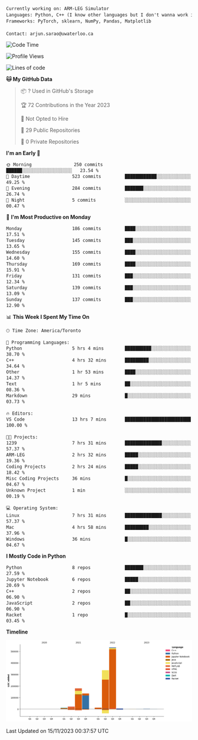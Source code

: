 ```txt
Currently working on: ARM-LEG Simulator
Languages: Python, C++ (I know other languages but I don't wanna work in them)
Frameworks: PyTorch, sklearn, NumPy, Pandas, Matplotlib

Contact: arjun.sarao@uwaterloo.ca
```

<!--START_SECTION:waka-->
![Code Time](http://img.shields.io/badge/Code%20Time-54%20hrs%2049%20mins-blue)

![Profile Views](http://img.shields.io/badge/Profile%20Views-146-blue)

![Lines of code](https://img.shields.io/badge/From%20Hello%20World%20I%27ve%20Written-1.2%20million%20lines%20of%20code-blue)

**🐱 My GitHub Data** 

> 📦 ? Used in GitHub's Storage 
 > 
> 🏆 72 Contributions in the Year 2023
 > 
> 🚫 Not Opted to Hire
 > 
> 📜 29 Public Repositories 
 > 
> 🔑 0 Private Repositories 
 > 
**I'm an Early 🐤** 

```text
🌞 Morning                250 commits         ██████░░░░░░░░░░░░░░░░░░░   23.54 % 
🌆 Daytime                523 commits         ████████████░░░░░░░░░░░░░   49.25 % 
🌃 Evening                284 commits         ███████░░░░░░░░░░░░░░░░░░   26.74 % 
🌙 Night                  5 commits           ░░░░░░░░░░░░░░░░░░░░░░░░░   00.47 % 
```
📅 **I'm Most Productive on Monday** 

```text
Monday                   186 commits         ████░░░░░░░░░░░░░░░░░░░░░   17.51 % 
Tuesday                  145 commits         ███░░░░░░░░░░░░░░░░░░░░░░   13.65 % 
Wednesday                155 commits         ████░░░░░░░░░░░░░░░░░░░░░   14.60 % 
Thursday                 169 commits         ████░░░░░░░░░░░░░░░░░░░░░   15.91 % 
Friday                   131 commits         ███░░░░░░░░░░░░░░░░░░░░░░   12.34 % 
Saturday                 139 commits         ███░░░░░░░░░░░░░░░░░░░░░░   13.09 % 
Sunday                   137 commits         ███░░░░░░░░░░░░░░░░░░░░░░   12.90 % 
```


📊 **This Week I Spent My Time On** 

```text
🕑︎ Time Zone: America/Toronto

💬 Programming Languages: 
Python                   5 hrs 4 mins        ██████████░░░░░░░░░░░░░░░   38.70 % 
C++                      4 hrs 32 mins       █████████░░░░░░░░░░░░░░░░   34.64 % 
Other                    1 hr 53 mins        ████░░░░░░░░░░░░░░░░░░░░░   14.37 % 
Text                     1 hr 5 mins         ██░░░░░░░░░░░░░░░░░░░░░░░   08.36 % 
Markdown                 29 mins             █░░░░░░░░░░░░░░░░░░░░░░░░   03.73 % 

🔥 Editors: 
VS Code                  13 hrs 7 mins       █████████████████████████   100.00 % 

🐱‍💻 Projects: 
1239                     7 hrs 31 mins       ██████████████░░░░░░░░░░░   57.37 % 
ARM-LEG                  2 hrs 32 mins       █████░░░░░░░░░░░░░░░░░░░░   19.36 % 
Coding Projects          2 hrs 24 mins       █████░░░░░░░░░░░░░░░░░░░░   18.42 % 
Misc Coding Projects     36 mins             █░░░░░░░░░░░░░░░░░░░░░░░░   04.67 % 
Unknown Project          1 min               ░░░░░░░░░░░░░░░░░░░░░░░░░   00.19 % 

💻 Operating System: 
Linux                    7 hrs 31 mins       ██████████████░░░░░░░░░░░   57.37 % 
Mac                      4 hrs 58 mins       █████████░░░░░░░░░░░░░░░░   37.96 % 
Windows                  36 mins             █░░░░░░░░░░░░░░░░░░░░░░░░   04.67 % 
```

**I Mostly Code in Python** 

```text
Python                   8 repos             ███████░░░░░░░░░░░░░░░░░░   27.59 % 
Jupyter Notebook         6 repos             █████░░░░░░░░░░░░░░░░░░░░   20.69 % 
C++                      2 repos             ██░░░░░░░░░░░░░░░░░░░░░░░   06.90 % 
JavaScript               2 repos             ██░░░░░░░░░░░░░░░░░░░░░░░   06.90 % 
Racket                   1 repo              █░░░░░░░░░░░░░░░░░░░░░░░░   03.45 % 
```



**Timeline**

![Lines of Code chart](https://raw.githubusercontent.com/DarkHawk727/DarkHawk727/master/assets/bar_graph.png)


 Last Updated on 15/11/2023 00:37:57 UTC
<!--END_SECTION:waka-->
